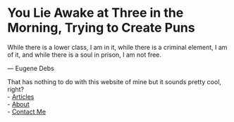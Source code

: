 You Lie Awake at Three in the Morning, Trying to Create Puns
============================================================

While there is a lower class, I am in it, while there is a criminal element, I am of it, and while there is a soul in prison, I am not free.

— Eugene Debs

That has nothing to do with this website of mine but it sounds pretty cool, right?  
\- [Articles](./articles.html)  
\- [About](./about.html)  
\- [Contact Me](./contact.html)  

